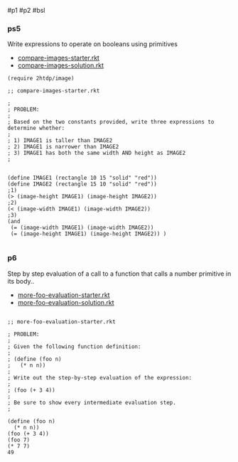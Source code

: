#p1 #p2 #bsl

### **ps5**
Write expressions to operate on booleans using primitives
- [compare-images-starter.rkt](https://s3.amazonaws.com/edx-course-spdx-kiczales/HTC/compare-images-starter.rkt "compare-images-starter.rkt")
- [compare-images-solution.rkt](https://s3.amazonaws.com/edx-course-spdx-kiczales/HTC/compare-images-solution.rkt "compare-images-solution.rkt")
```LISP
(require 2htdp/image)

;; compare-images-starter.rkt

; 
; PROBLEM:
; 
; Based on the two constants provided, write three expressions to determine whether: 
; 
; 1) IMAGE1 is taller than IMAGE2
; 2) IMAGE1 is narrower than IMAGE2
; 3) IMAGE1 has both the same width AND height as IMAGE2
; 


(define IMAGE1 (rectangle 10 15 "solid" "red"))
(define IMAGE2 (rectangle 15 10 "solid" "red"))
;1)
(> (image-height IMAGE1) (image-height IMAGE2))
;2)
(< (image-width IMAGE1) (image-width IMAGE2))
;3)
(and
 (= (image-width IMAGE1) (image-width IMAGE2))
 (= (image-height IMAGE1) (image-height IMAGE2)) )
         

```
### p6
Step by step evaluation of a call to a function that calls a number primitive in its body..
- [more-foo-evaluation-starter.rkt](https://s3.amazonaws.com/edx-course-spdx-kiczales/HTC/more-foo-evaluation-starter.rkt "more-foo-evaluation-starter.rkt")
- [more-foo-evaluation-solution.rkt](https://s3.amazonaws.com/edx-course-spdx-kiczales/HTC/more-foo-evaluation-solution.rkt "more-foo-evaluation-solution.rkt")

```LISP

;; more-foo-evaluation-starter.rkt

; PROBLEM:
; 
; Given the following function definition:
; 
; (define (foo n)
;   (* n n))
; 
; Write out the step-by-step evaluation of the expression: 
; 
; (foo (+ 3 4))
; 
; Be sure to show every intermediate evaluation step.
; 

(define (foo n)
  (* n n))
(foo (+ 3 4))
(foo 7)
(* 7 7)
49
```